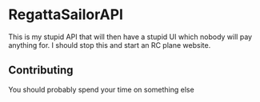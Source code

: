 # RegattaSailorAPI
This is my stupid API that will then have a stupid UI which nobody will pay anything for. I should stop this and start an RC plane website.

## Contributing
You should probably spend your time on something else
